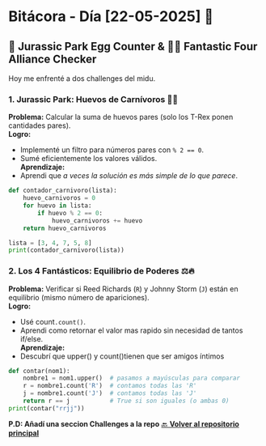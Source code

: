 ﻿# Bitácora - Día [22-05-2025] 🚀

## 🦖 Jurassic Park Egg Counter & 🦸‍♂️ Fantastic Four Alliance Checker  

Hoy me enfrenté a dos challenges del midu.

### 1. **Jurassic Park: Huevos de Carnívoros** 🥚🦖  
**Problema:** Calcular la suma de huevos pares (solo los T-Rex ponen cantidades pares).  
**Logro:**  
- Implementé un filtro para números pares con `% 2 == 0`.  
- Sumé eficientemente los valores válidos.  
**Aprendizaje:**  
- Aprendi que *a veces la solución es más simple de lo que parece*.  

```python
def contador_carnivoro(lista):
    huevo_carnivoros = 0
    for huevo in lista:
        if huevo % 2 == 0:
            huevo_carnivoros += huevo
    return huevo_carnivoros

lista = [3, 4, 7, 5, 8]
print(contador_carnivoro(lista))

```

### 2. **Los 4 Fantásticos: Equilibrio de Poderes** ⚖️🔥  
**Problema:** Verificar si Reed Richards (`R`) y Johnny Storm (`J`) están en equilibrio (mismo número de apariciones).  
**Logro:**  
- Usé count`.count()`.  
- Aprendi como retornar el valor mas rapido sin necesidad de tantos if/else.  
**Aprendizaje:**  
- Descubrí que upper() y count()tienen que ser amigos íntimos  

```python
def contar(nom1):
    nombre1 = nom1.upper()  # pasamos a mayúsculas para comparar
    r = nombre1.count('R')  # contamos todas las 'R'
    j = nombre1.count('J')  # contamos todas las 'J'
    return r == j           # True si son iguales (o ambas 0)
print(contar("rrjj"))
```


**P.D: Añadí una seccion Challenges a la repo**
[🔙 **Volver al repositorio principal**](https://github.com/Motorbuzzard880/Diario_de_Aprendizaje_Python_Curso_Midudev)  
